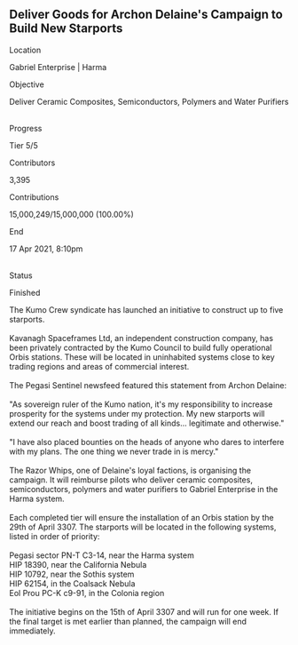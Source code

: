 ## Deliver Goods for Archon Delaine\'s Campaign to Build New Starports

Location

Gabriel Enterprise \| Harma

Objective

Deliver Ceramic Composites, Semiconductors, Polymers and Water Purifiers

\
Progress

Tier 5/5

Contributors

3,395

Contributions

15,000,249/15,000,000 (100.00%)

End

17 Apr 2021, 8:10pm

\
Status

Finished

The Kumo Crew syndicate has launched an initiative to construct up to
five starports.\
\
Kavanagh Spaceframes Ltd, an independent construction company, has been
privately contracted by the Kumo Council to build fully operational
Orbis stations. These will be located in uninhabited systems close to
key trading regions and areas of commercial interest.\
\
The Pegasi Sentinel newsfeed featured this statement from Archon
Delaine:\
\
\"As sovereign ruler of the Kumo nation, it\'s my responsibility to
increase prosperity for the systems under my protection. My new
starports will extend our reach and boost trading of all kinds...
legitimate and otherwise.\"\
\
\"I have also placed bounties on the heads of anyone who dares to
interfere with my plans. The one thing we never trade in is mercy.\"\
\
The Razor Whips, one of Delaine\'s loyal factions, is organising the
campaign. It will reimburse pilots who deliver ceramic composites,
semiconductors, polymers and water purifiers to Gabriel Enterprise in
the Harma system.\
\
Each completed tier will ensure the installation of an Orbis station by
the 29th of April 3307. The starports will be located in the following
systems, listed in order of priority:\
\
Pegasi sector PN-T C3-14, near the Harma system\
HIP 18390, near the California Nebula\
HIP 10792, near the Sothis system\
HIP 62154, in the Coalsack Nebula\
Eol Prou PC-K c9-91, in the Colonia region\
\
The initiative begins on the 15th of April 3307 and will run for one
week. If the final target is met earlier than planned, the campaign will
end immediately.
